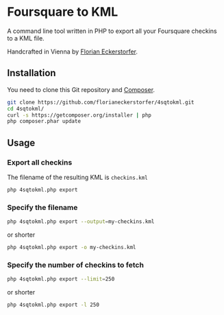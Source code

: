Foursquare to KML
=================

A command line tool written in PHP to export all your Foursquare checkins to a KML file.

Handcrafted in Vienna by [Florian Eckerstorfer](http://florianeckerstorfer.com).

Installation
------------

You need to clone this Git repository and [Composer](http://getcomposer.org).

```bash
git clone https://github.com/florianeckerstorfer/4sqtokml.git
cd 4sqtokml/
curl -s https://getcomposer.org/installer | php
php composer.phar update
```

Usage
-----

### Export all checkins

The filename of the resulting KML is `checkins.kml`

```bash
php 4sqtokml.php export
```

### Specify the filename

```bash
php 4sqtokml.php export --output=my-checkins.kml
```

or shorter

```bash
php 4sqtokml.php export -o my-checkins.kml
```

### Specify the number of checkins to fetch

```bash
php 4sqtokml.php export --limit=250
```

or shorter

```bash
php 4sqtokml.php export -l 250
```

